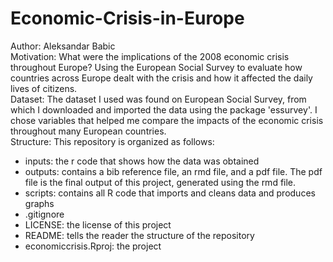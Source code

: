 # Economic-Crisis-in-Europe
Author: Aleksandar Babic <br/>
Motivation: What were the implications of the 2008 economic crisis throughout Europe?  Using the European Social Survey to evaluate how countries across Europe dealt with the crisis and how it affected the daily lives of citizens. <br/>
Dataset: The dataset I used was found on European Social Survey, from which I downloaded and imported the data using the package 'essurvey'.  I chose variables that helped me compare the impacts of the economic crisis throughout many European countries. <br/>
Structure: This repository is organized as follows: <br/>
* inputs: the r code that shows how the data was obtained <br/>
* outputs: contains a bib reference file, an rmd file, and a pdf file.  The pdf file is the final output of this project, generated using the rmd file. <br/>
* scripts: contains all R code that imports and cleans data and produces graphs <br/>
* .gitignore <br/>
* LICENSE: the license of this project <br/>
* README: tells the reader the structure of the repository <br/>
* economiccrisis.Rproj: the project <br/>

